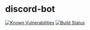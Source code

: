 # discord-bot

[![Known Vulnerabilities](https://snyk.io/test/github/pandraghon/discord-bot/badge.svg)](https://snyk.io/test/github/pandraghon/discord-bot)
[![Build Status](https://travis-ci.org/Pandraghon/discord-bot.svg?branch=master)](https://travis-ci.org/Pandraghon/discord-bot)